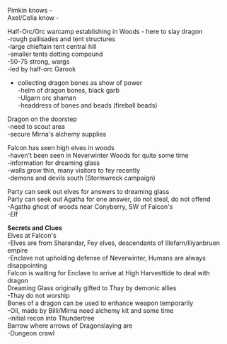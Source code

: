 Pimkin knows -  
Axel/Celia know -
 
Half-Orc/Orc warcamp establishing in Woods - here to slay dragon  
-rough pallisades and tent structures  
-large chieftain tent central hill  
-smaller tents dotting compound  
-50-75 strong, wargs  
-led by half-orc Garook  
- collecting dragon bones as show of power  
-helm of dragon bones, black garb  
-Ulgarn orc shaman  
-headdress of bones and beads (fireball beads)
 
Dragon on the doorstep  
-need to scout area  
-secure Mirna's alchemy supplies
 
Falcon has seen high elves in woods  
-haven't been seen in Neverwinter Woods for quite some time  
-information for dreaming glass  
-walls grow thin, many visitors to fey recently  
-demons and devils south (Stormwreck campaign)
 
Party can seek out elves for answers to dreaming glass  
Party can seek out Agatha for one answer, do not steal, do not offend  
-Agatha ghost of woods near Conyberry, SW of Falcon's  
-Elf
 
**Secrets and Clues**  
Elves at Falcon's  
-Elves are from Sharandar, Fey elves, descendants of Illefarn/Iliyanbruen empire  
-Enclave not upholding defense of Neverwinter, Humans are always disappointing  
Falcon is waiting for Enclave to arrive at High Harvesttide to deal with dragon  
Dreaming Glass originally gifted to Thay by demonic allies  
-Thay do not worship  
Bones of a dragon can be used to enhance weapon temporarily  
-Oil, made by Billi/Mirna need alchemy kit and some time  
-initial recon into Thundertree  
Barrow where arrows of Dragonslaying are  
-Dungeon crawl